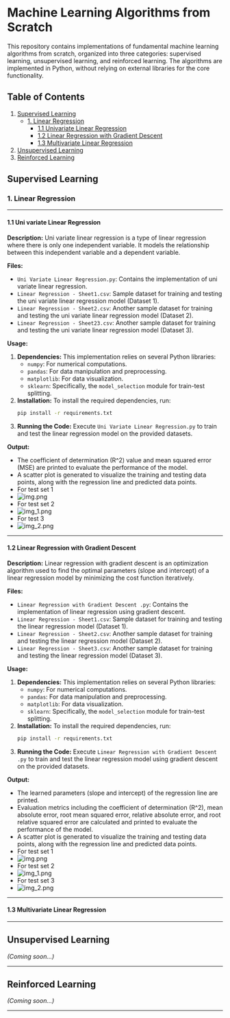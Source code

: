 # Machine Learning Algorithms from Scratch

This repository contains implementations of fundamental machine learning algorithms from scratch, organized into three categories: supervised learning, unsupervised learning, and reinforced learning. The algorithms are implemented in Python, without relying on external libraries for the core functionality.

## Table of Contents

1. [Supervised Learning](#supervised-learning)
   - [1. Linear Regression](#1-linear-regression)
     - [1.1 Univariate Linear Regression](#11-uni-variate-linear-regression)
     - [1.2 Linear Regression with Gradient Descent](#12-linear-regression-with-gradient-descent)
     - [1.3 Multivariate Linear Regression](#13-multivariate-linear-regression)
2. [Unsupervised Learning](#unsupervised-learning)
3. [Reinforced Learning](#reinforced-learning)

## Supervised Learning

### 1. Linear Regression

---
#### 1.1 Uni variate Linear Regression

**Description:** Uni variate linear regression is a type of linear regression where there is only one independent variable. It models the relationship between this independent variable and a dependent variable.

**Files:**
- `Uni Variate Linear Regression.py`: Contains the implementation of uni variate linear regression.
- `Linear Regression - Sheet1.csv`: Sample dataset for training and testing the uni variate linear regression model (Dataset 1).
- `Linear Regression - Sheet2.csv`: Another sample dataset for training and testing the uni variate linear regression model (Dataset 2).
- `Linear Regression - Sheet23.csv`: Another sample dataset for training and testing the uni variate linear regression model (Dataset 3).

**Usage:**
1. **Dependencies:** This implementation relies on several Python libraries:
   - `numpy`: For numerical computations.
   - `pandas`: For data manipulation and preprocessing.
   - `matplotlib`: For data visualization.
   - `sklearn`: Specifically, the `model_selection` module for train-test splitting.
2. **Installation:** To install the required dependencies, run:
   ```bash
   pip install -r requirements.txt
   ```
3. **Running the Code:** Execute `Uni Variate Linear Regression.py` to train and test the linear regression model on the provided datasets.

**Output:**
- The coefficient of determination (R^2) value and mean squared error (MSE) are printed to evaluate the performance of the model.
- A scatter plot is generated to visualize the training and testing data points, along with the regression line and predicted data points.
- For test set 1
- ![img.png](img/img.png)
- For test set 2
- ![img_1.png](img/img_1.png)
- For test 3
- ![img_2.png](img/img_2.png)

---
#### 1.2 Linear Regression with Gradient Descent
**Description:** Linear regression with gradient descent is an optimization algorithm used to find the optimal parameters (slope and intercept) of a linear regression model by minimizing the cost function iteratively.

**Files:**
- `Linear Regression with Gradient Descent .py`: Contains the implementation of linear regression using gradient descent.
- `Linear Regression - Sheet1.csv`: Sample dataset for training and testing the linear regression model (Dataset 1).
- `Linear Regression - Sheet2.csv`: Another sample dataset for training and testing the linear regression model (Dataset 2).
- `Linear Regression - Sheet3.csv`: Another sample dataset for training and testing the linear regression model (Dataset 3).

**Usage:**
1. **Dependencies:** This implementation relies on several Python libraries:
   - `numpy`: For numerical computations.
   - `pandas`: For data manipulation and preprocessing.
   - `matplotlib`: For data visualization.
   - `sklearn`: Specifically, the `model_selection` module for train-test splitting.
2. **Installation:** To install the required dependencies, run:
   ```bash
   pip install -r requirements.txt
   ```
3. **Running the Code:** Execute `Linear Regression with Gradient Descent .py` to train and test the linear regression model using gradient descent on the provided datasets.

**Output:**
- The learned parameters (slope and intercept) of the regression line are printed.
- Evaluation metrics including the coefficient of determination (R^2), mean absolute error, root mean squared error, relative absolute error, and root relative squared error are calculated and printed to evaluate the performance of the model.
- A scatter plot is generated to visualize the training and testing data points, along with the regression line and predicted data points.
- For test set 1
- ![img.png](img/gradient_descent1.png)
- For test set 2
- ![img_1.png](img/gradient_descent2.png)
- For test set 3
- ![img_2.png](img/gradient_descent3.png)

---
#### 1.3 Multivariate Linear Regression

---

## Unsupervised Learning

_(Coming soon...)_

---

## Reinforced Learning

_(Coming soon...)_

---